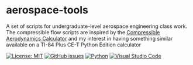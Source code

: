 # aerospace-tools
A set of scripts for undergraduate-level aerospace engineering class work. The compressible flow scripts are inspired by the [Compressible Aerodynamics Calculator](http://www.dept.aoe.vt.edu/~devenpor/aoe3114/calc.html) and my interest in having something similar available on a TI-84 Plus CE-T Python Edition calculator

[![License: MIT](https://img.shields.io/github/license/rayjd1650/aerospace-tools?style=for-the-badge)](https://opensource.org/licenses/MIT)
[![GitHub issues](https://img.shields.io/github/issues/rayjd1650/aerospace-tools?style=for-the-badge)](https://github.com/rayjd1650/aerospace-tools/issues)
[![Python](https://img.shields.io/badge/python-3670A0?style=for-the-badge&logo=python&logoColor=ffdd54)](https://www.python.org/)
[![Visual Studio Code](https://img.shields.io/badge/Visual%20Studio%20Code-0078d7.svg?style=for-the-badge&logo=visual-studio-code&logoColor=white)](https://code.visualstudio.com/)
